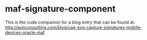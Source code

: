 # maf-signature-component

This is the code companion for a blog entry that can be found at: http://avioconsulting.com/blog/use-svg-capture-signatures-mobile-devices-oracle-maf